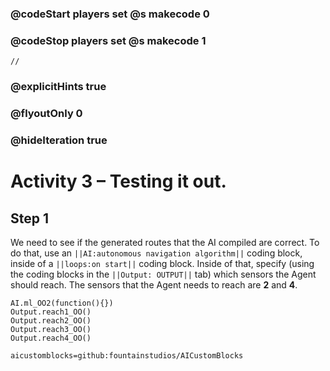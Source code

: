 ### @codeStart players set @s makecode 0
### @codeStop players set @s makecode 1

```template
//
```

### @explicitHints true
### @flyoutOnly 0
### @hideIteration true 

# Activity 3 – Testing it out.

## Step 1
We need to see if the generated routes that the AI compiled are correct. To do that, use an `||AI:autonomous navigation algorithm||`
coding block, inside of a `||loops:on start||` coding block. Inside of that, specify (using the coding blocks in the `||Output: OUTPUT||` tab) 
which sensors the Agent should reach. The sensors that the Agent needs to reach are **2** and **4**. 

```ghost
AI.ml_OO2(function(){})
Output.reach1_OO()
Output.reach2_OO()
Output.reach3_OO()
Output.reach4_OO()
```

```package
aicustomblocks=github:fountainstudios/AICustomBlocks
```

